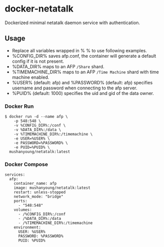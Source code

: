 # docker-netatalk

Dockerized minimal netatalk daemon service with authentication.

## Usage

- Replace all variables wrapped in % % to use following examples.
- %CONFIG_DIR% saves afp.conf, the container will generate a default config if it is not present.
- %DATA_DIR% maps to an AFP `/Share` shard.
- %TIMEMACHINE_DIR% maps to an AFP `/Time Machine` shard with time machine enabled.
- %USER% (default: afp) and %PASSWORD% (default: afp) specifies username and password when connecting to the afp server.
- %PUID% (default: 1000) specifies the uid and gid of the data owner.

### Docker Run

```
$ docker run -d --name afp \
    -p 548:548 \
    -v %CONFIG_DIR%:/conf \
    -v %DATA_DIR%:/data \
    -v %TIMEMACHINE_DIR%:/timemachine \
    -e USER=%USER% \
    -e PASSWORD=%PASSWORD% \
    -e PUID=%PUID% \
  mushanyoung/netatalk:latest
```

### Docker Compose

```
services:
  afp:
    container_name: afp
    image: mushanyoung/netatalk:latest
    restart: unless-stopped
    network_mode: "bridge"
    ports:
      - "548:548"
    volumes:
      - /%CONFIG_DIR%:/conf
      - /%DATA_DIR%:/data
      - /%TIMEMACHINE_DIR%:/timemachine
    environment:
      USER: %USER%
      PASSWORD: %PASSWORD%
      PUID: %PUID%
```
